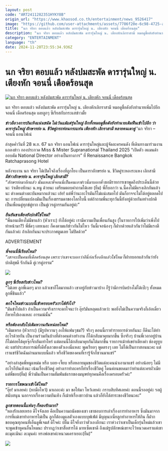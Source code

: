 ```yaml
---
layout: post
code: "ART2411282351HYKY8B"
origin_url: "https://www.khaosod.co.th/entertainment/news_9526417"
image: "https://github.com/user-attachments/assets/7786f20e-6c98-4725-a65a-4213b5325ecb"
title: "นก จริยา ตอบแล้ว หลังปมสะพัด ดารารุ่นใหญ่ น. เตียงหัก จอนนี่ เดือดร้อนสุด"
description: "นก จริยา ตอบแล้ว หลังปมสะพัด ดารารุ่นใหญ่ น. เตียงหักเลิกราสามี หมอดูชื่อดังยังทำนายเพิ่มไปอีก จอนนี่ เดือดร้อนสุด เผยลูกๆ ซีเรียสกับกระแสข่าวมั้ย"
category: "ENTERTAINMENT"
language: "th"
date: 2024-11-28T23:55:34.936Z
---
```


# นก จริยา ตอบแล้ว หลังปมสะพัด ดารารุ่นใหญ่ น. เตียงหัก จอนนี่ เดือดร้อนสุด

[![นก จริยา ตอบแล้ว หลังปมสะพัด ดารารุ่นใหญ่ น. เตียงหัก จอนนี่ เดือดร้อนสุด](https://www.khaosod.co.th/wpapp/uploads/2024/11/nokjarinyajohn2911679998.jpg "นก จริยา ตอบแล้ว หลังปมสะพัด ดารารุ่นใหญ่ น. เตียงหัก จอนนี่ เดือดร้อนสุด")](https://www.khaosod.co.th/wpapp/uploads/2024/11/nokjarinyajohn2911679998.jpg)

นก จริยา ตอบแล้ว หลังปมสะพัด ดารารุ่นใหญ่ น. เตียงหักเลิกราสามี หมอดูชื่อดังยังทำนายเพิ่มไปอีก จอนนี่ เดือดร้อนสุด เผยลูกๆ ซีเรียสกับกระแสข่าวมั้ย

_**ข่าวลือวงการบันเทิงแน่นขนัด ไม่เว้นแม้แต่รุ่นใหญ่ อีกทั้งหมอดูชื่อดังยังทำนายเติมฟืนเข้าไปอีก ว่า ดารารุ่นใหญ่ อักษารย่อ น. ชีวิตคู่กระท่อนกระแท่น เตียงหัก เลิกราสามี หลายคนเดาคู่**_ ‘นก จริยา – จอนนี่ แอนโฟเน่

ล่าสุดค่ำวันที่ 28 พ.ย. 67 นก จริยา แอนโฟเน่ ดารารุ่นใหญ่และผู้จัดละครคนดัง ที่เดินทางมาร่วมงานแถลงข่าว กองประกวด Miss & Mister Supranational Thailand 2025 “เปิดตัว อแมนด้า ออบดัม National Director อย่างเป็นทางการ” ที่ Renaissance Bangkok Ratchaprasong Hotel

หลังจบงาน นก จริยา ได้เปิดใจถึงเรื่องที่ถูกโยง เป็นดาราอักษรย่อ น. ชีวิตคู่ระหองระแหง เลิกสามี  
_**มีข่าวอักษรย่อ น. ดารารุ่นใหญ่ เลิกสามี?**_  
_“อักษรย่อมาอีกแล้ว นั่นแหละพี่จอนนี่เป็นคนเอาข่าวนี้มาบอกพี่_ เธอมีรายการเขาพูดถึงประเด็นนี้ด้วยนะ ว่าเตียงหักนะ น.หนู ด้วยนะ เตรียมตอบคำถามได้เลย (ยิ้ม) พี่ก็บอกว่า น.นี้คงไม่มีแรงเลิกกันแล้วนะ ต่างคนต่างตะบันหมากแล้วนะ เอ้ย! แต่พี่ว่านะอะไรมันก็ไม่แน่เสมอไป มันก็อาจจะไม่ได้อยู่ตลอดไปนะ การเปลี่ยนแปลงมันเป็นเรื่องธรรมดาของโลกใบนี้ แต่ถ้าถามพี่นะทุกวันนี้ยังอยู่ด้วยกันอย่างปกติ เป็นเพื่อนคู่ทุกข์คู่ยาก เป็นคู่เวรคู่กรรมกันอยู่ค่ะ”

_**ยืนยันขาเตียงยังปกติใช่ไหม?**_  
“พี่นอนเตียงไม่มีขาแล้ว (หัวเราะ) ยังได้อยู่ค่ะ เรามีความเป็นเพื่อนกันสูง (ในรายการใบ้เพิ่มว่าเพิ่งไปทำหน้ามา?) พี่ชัดๆ เลยเนอะ ก็คงตามแก้ข่าวกันไม่ไหว วันนี้เจอน้องๆ ก็ฝากด้วยแล้วกันว่าไม่มีแรงตีกันแล้วค่ะ ถ้าเลิกกันนะจะประกาศตูมเลย ไม่ปิดด้วย”

ADVERTISEMENT

_**พี่จอนนี่ซีเรียสไหม?**_  
_“เขาจะเป็นคนที่เดือดร้อนสุด เพราะว่าเขาจะบอกว่าอีนี่ก่อเรื่องอีกแล้วใช่ไหม_ ก็ฝากบอกแล้วกันว่ายังปกติสุขดี รักกันดี คู่เวรคู่กรรม”

[![](https://www.khaosod.co.th/wpapp/uploads/2024/11/nokjarinyajohn2911671.jpg)](https://www.khaosod.co.th/wpapp/uploads/2024/11/nokjarinyajohn2911671.jpg)

_**ลูกๆ ซีเรียสกับข่าวไหม?**_  
“ไม่เลย ลูกพี่เฉยๆ มาก แล้วเขาก็โตมากแล้ว เขาอยู่กับข่าวมาบ้าง ก็รู้ว่ามีการบิดบ้างไม่ได้เป๊ะๆ ทั้งหมด ลูกพี่ชินแล้ว”

_**ตกใจไหมข่าวแบบนี้เข้าครอบครัวเราได้ยังไง?**_  
“มันขำไปแล้ว ถ้าเป็นความจริงเราจะตกใจนะว่า อุ๊ย!มันหลุดแล้วหว่ะ พอยิ่งไม่เป็นความจริงก็เอ้อเดี๋ยวก็หายไปเองแหละ อารมณ์นั้น”

_**หรือต้องกลับไปเติมหวานกันหน่อยไหม?**_  
“เติมเหรอ (หัวเราะ) (มีรูปหวานๆ ลงให้แฟนๆชม?) จริงๆ ตอนนี้เราทำรายการด้วยกันนะ ก็ดีนะได้ทำอะไรด้วยกัน เป็นงานร่วมกันบ้างที่ต่างคนต่างทำงาน ก็ได้กลับมาคุยมากขึ้น ซึ่งจริงๆ บ้านพี่เวลาอยู่บ้านก็ไม่ค่อยได้คุยจุ๊กจิ๊กกันเท่าไหร่ แต่ตอนนี้ได้กลับมาคุยกันได้มากขึ้น รายการเม้าท์เขย่าเตียงค่า ช่องยูทูบค่ะ แชร์ประสบการณ์ทั้งดีทั้งเลวของตัวเองนี่แหละ พูดเรียลๆ พูดตรงๆ เลย ไม่ได้เป็นกาาสอนนะคะ แต่เราแชร์ชีวิตฉันผ่านมาแบบนี้แล้ว หรือชีวิตของคนที่เรารู้จักก็ชวนมาแชร์”

“อย่างล่าสุดพี่หนูแหม่ม หรือ บอย-เจี๊ยบ หรือหลายมุมของชีวิตแต่ละคนน่าเอามาแชร์ อย่างน้อยๆ ไม่มีอะไรก็บันเทิงนะ เน้นเรื่องชีวิตคู่ อย่างเราทำละครก็ทำเรื่องชีวิตคู่ โดนค่อนขอดมาว่าทำแต่ละครผัวเมีย แต่พี่ชอบ(ยิ้ม) พี่ว่ามันเป็นความสัมพันธ์แรกของมนุษย์ทุกคนคือเรื่องครอบครัวค่ะ”

_**รายการโฆษณาเข้าได้ไหม?**_  
“อุ๊ย! มาเลยค่ะ (ยกมือไหว้) มาเถอะค่ะ มา ขอให้มา ไหว้เลยค่ะ กราบสิบทิศเลยค่ะ ตอนนี้รออยู่ค่ะ รอผู้สนับสนุน นอกจากเรื่องความบันเทิง ก็เม้าท์เรื่องชาวบ้าน แล้วก็ยังได้สาระของชีวิตนะคะ”

_**ลูกชายตอนนี้แฟนๆ ก็หลงรักมาก?**_  
“หลงรักเลยเหรอ ดีใจจังเลย คือเป็นความถนัดของเขา เขาชอบการเล่าเรื่องการทำอาหาร ซึ่งมันมาจากการที่แม่เขาทำอาหารไม่เป็น ลูกก็ต้องดูแลตัวเองแบบบุฟเฟ่ต์ มีบุญนะเนี่ยลูกทำอาหารให้กิน ก็ฝากขอบคุณทุกคนที่เอ็นดูพี่เจมส์ ดีใจค่ะ ปลื้ม ดีใจยิ่งกว่าตัวเองอีกนะ เราห่วงว่าเขาเป็นเด็กรุ่นใหม่แล้วเขาจะพูดเข้าหูคนอื่นไหมนะ ปรากฏว่าเขาสื่อสารได้ มายเซ็ตเขาดี ถึงแม้รูปลักษณ์เขาจะไว้หนวดเคราแต่เขาตะมุตะมินะ ละมุนค่ะ ทรงพ่อเขาค่ะหนวดเคราเยอะ(ยิ้ม)”

[![](https://www.khaosod.co.th/wpapp/uploads/2024/11/nokjarinyajohn2911672.jpg)](https://www.khaosod.co.th/wpapp/uploads/2024/11/nokjarinyajohn2911672.jpg)